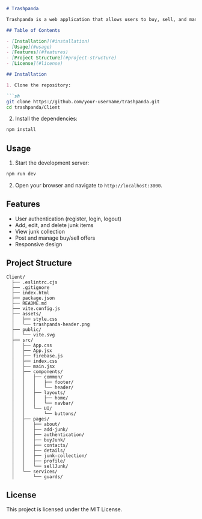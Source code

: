 
```markdown
# Trashpanda

Trashpanda is a web application that allows users to buy, sell, and manage junk items. The application is built using React, Firebase, and Vite.

## Table of Contents

- [Installation](#installation)
- [Usage](#usage)
- [Features](#features)
- [Project Structure](#project-structure)
- [License](#license)

## Installation

1. Clone the repository:

```sh
git clone https://github.com/your-username/trashpanda.git
cd trashpanda/Client
```

2. Install the dependencies:

```sh
npm install
```

## Usage

1. Start the development server:

```sh
npm run dev
```

2. Open your browser and navigate to `http://localhost:3000`.

## Features

- User authentication (register, login, logout)
- Add, edit, and delete junk items
- View junk collection
- Post and manage buy/sell offers
- Responsive design

## Project Structure

```
Client/
  ├── .eslintrc.cjs
  ├── .gitignore
  ├── index.html
  ├── package.json
  ├── README.md
  ├── vite.config.js
  ├── assets/
  │   ├── style.css
  │   └── trashpanda-header.png
  ├── public/
  │   └── vite.svg
  ├── src/
  │   ├── App.css
  │   ├── App.jsx
  │   ├── firebase.js
  │   ├── index.css
  │   ├── main.jsx
  │   ├── components/
  │   │   ├── common/
  │   │   │   ├── footer/
  │   │   │   └── header/
  │   │   ├── layouts/
  │   │   │   ├── home/
  │   │   │   └── navbar/
  │   │   └── UI/
  │   │       └── buttons/
  │   ├── pages/
  │   │   ├── about/
  │   │   ├── add-junk/
  │   │   ├── authentication/
  │   │   ├── buyJunk/
  │   │   ├── contacts/
  │   │   ├── details/
  │   │   ├── junk-collection/
  │   │   ├── profile/
  │   │   └── sellJunk/
  │   └── services/
  │       └── guards/
```



## License

This project is licensed under the MIT License.
```

